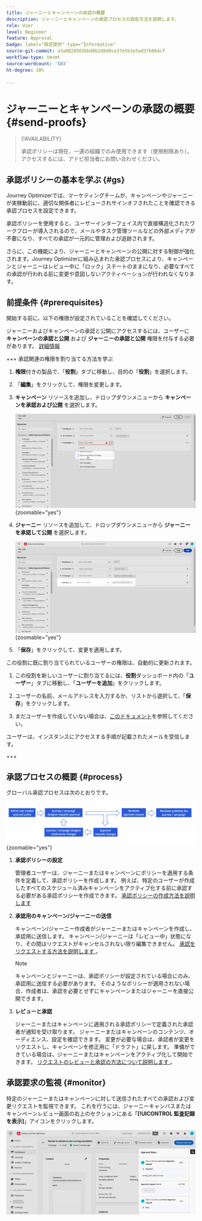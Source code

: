 ```yaml
---
title: ジャーニーとキャンペーンの承認の概要
description: ジャーニーとキャンペーンの承認プロセスの設定方法を説明します。
role: User
level: Beginner
feature: Approval
badge: label="限定提供" type="Informative"
source-git-commit: a3a0820565bbd8b2d8d0ce37e5b3e5ad37b064cf
workflow-type: tm+mt
source-wordcount: '583'
ht-degree: 18%

---
```



# ジャーニーとキャンペーンの承認の概要 {#send-proofs}

>[!AVAILABILITY]
>
> 承認ポリシーは現在、一連の組織でのみ使用できます（使用制限あり）。 アクセスするには、アドビ担当者にお問い合わせください。

## 承認ポリシーの基本を学ぶ {#gs}

Journey Optimizerでは、マーケティングチームが、キャンペーンやジャーニーが実稼動前に、適切な関係者にレビューされサインオフされたことを確認できる承認プロセスを設定できます。

承認ポリシーを使用すると、ユーザーインターフェイス内で直接構造化されたワークフローが導入されるので、メールやタスク管理ツールなどの外部メディアが不要になり、すべての承認が一元的に管理および追跡されます。

さらに、この機能により、ジャーニーとキャンペーンの公開に対する制御が強化されます。Journey Optimizerに組み込まれた承認プロセスにより、キャンペーンとジャーニーはレビュー中に「ロック」ステートのままになり、必要なすべての承認が行われる前に変更や意図しないアクティベーションが行われなくなります。

## 前提条件 {#prerequisites}

開始する前に、以下の権限が設定されていることを確認してください。

ジャーニーおよびキャンペーンの承認と公開にアクセスするには、ユーザーに **キャンペーンの承認と公開** および **ジャーニーの承認と公開** 権限を付与する必要があります。 [詳細情報](../administration/permissions.md)

+++  承認関連の権限を割り当てる方法を学ぶ

1. **権限**&#x200B;付きの製品で、「**役割**」タブに移動し、目的の「**役割**」を選択します。

1. 「**編集**」をクリックして、権限を変更します。

1. **キャンペーン** リソースを追加し、ドロップダウンメニューから **キャンペーンを承認および公開** を選択します。

   ![](assets/permissions_approval.png){zoomable="yes"}

1. **ジャーニー** リソースを追加して、ドロップダウンメニューから **ジャーニーを承認して公開** を選択します。

   ![](assets/permissions_approval_2.png){zoomable="yes"}

1. 「**保存**」をクリックして、変更を適用します。

この役割に既に割り当てられているユーザーの権限は、自動的に更新されます。

1. この役割を新しいユーザーに割り当てるには、**役割**&#x200B;ダッシュボード内の「**ユーザー**」タブに移動し、「**ユーザーを追加**」をクリックします。

1. ユーザーの名前、メールアドレスを入力するか、リストから選択して、「**保存**」をクリックします。

1. まだユーザーを作成していない場合は、[このドキュメント](https://experienceleague.adobe.com/ja/docs/experience-platform/access-control/abac/permissions-ui/users)を参照してください。

ユーザーは、インスタンスにアクセスする手順が記載されたメールを受信します。

+++

## 承認プロセスの概要 {#process}

グローバル承認プロセスは次のとおりです。

![](assets/approval-process.png){zoomable="yes"}

1. **承認ポリシーの設定**

   管理者ユーザーは、ジャーニーまたはキャンペーンにポリシーを適用する条件を定義して、承認ポリシーを作成します。 例えば、特定のユーザーが作成したすべてのスケジュール済みキャンペーンをアクティブ化する前に承認する必要がある承認ポリシーを作成できます。 [ 承認ポリシーの作成方法を説明します ](approval-policies.md)

1. **承認用のキャンペーン/ジャーニーの送信**

   キャンペーン/ジャーニー作成者がジャーニーまたはキャンペーンを作成し、承認用に送信します。 キャンペーン/ジャーニーは「レビュー中」状態になり、その間はリクエストがキャンセルされない限り編集できません。 [ 承認をリクエストする方法を説明します ](request-approval.md)。

   >[!NOTE]
   >
   >キャンペーンとジャーニーは、承認ポリシーが設定されている場合にのみ、承認用に送信する必要があります。 そのようなポリシーが適用されない場合、作成者は、承認を必要とせずにキャンペーンまたはジャーニーを直接公開できます。

1. **レビューと承認**

   ジャーニーまたはキャンペーンに適用される承認ポリシーで定義された承認者が通知を受け取ります。 ジャーニーまたはキャンペーンのコンテンツ、オーディエンス、設定を確認できます。 変更が必要な場合は、承認者が変更をリクエストし、キャンペーンを修正用に「ドラフト」に戻します。 準備ができている場合は、ジャーニーまたはキャンペーンをアクティブ化して開始できます。 [ リクエストのレビューと承認の方法について説明します ](review-approve-request.md)。

## 承認要求の監視 {#monitor}

特定のジャーニーまたはキャンペーンに対して送信されたすべての承認および変更リクエストを監視できます。 これを行うには、ジャーニーキャンバスまたはキャンペーンレビュー画面の右上のセクションにある「**[!UICONTROL 監査記録を表示]**」アイコンをクリックします。

![](assets/monitor-requests.png)
